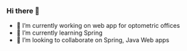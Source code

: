 ### Hi there 👋

- 🔭 I’m currently working on web app for optometric offices
- 🌱 I’m currently learning Spring
- 👯 I’m looking to collaborate on Spring, Java Web apps

